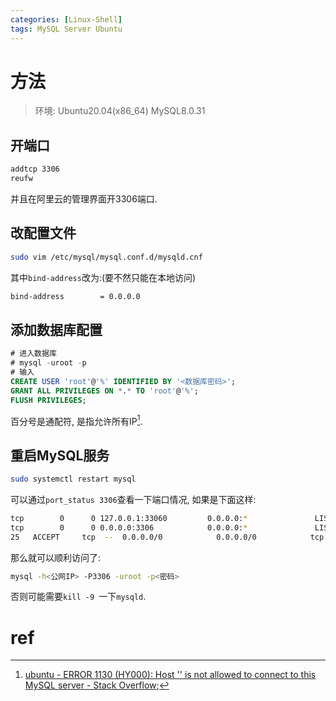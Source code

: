 ```yaml
---
categories: [Linux-Shell]
tags: MySQL Server Ubuntu
---
```


# 方法

>   环境:
>   Ubuntu20.04(x86_64)
>   MySQL8.0.31

## 开端口

```bash
addtcp 3306
reufw
```

并且在阿里云的管理界面开3306端口. 

## 改配置文件

```bash
sudo vim /etc/mysql/mysql.conf.d/mysqld.cnf
```

其中`bind-address`改为:(要不然只能在本地访问)

```bash
bind-address        = 0.0.0.0
```

## 添加数据库配置

```sql
# 进入数据库
# mysql -uroot -p 
# 输入
CREATE USER 'root'@'%' IDENTIFIED BY '<数据库密码>';
GRANT ALL PRIVILEGES ON *.* TO 'root'@'%';
FLUSH PRIVILEGES;
```

百分号是通配符, 是指允许所有IP[^1].

## 重启MySQL服务

```bash
sudo systemctl restart mysql
```

可以通过`port_status 3306`查看一下端口情况, 如果是下面这样:

```bash
tcp        0      0 127.0.0.1:33060         0.0.0.0:*               LISTEN      19251/mysqld
tcp        0      0 0.0.0.0:3306            0.0.0.0:*               LISTEN      19251/mysqld
25   ACCEPT     tcp  --  0.0.0.0/0            0.0.0.0/0            tcp dpt:3306 ctstate NEW,UNTRACKED
```

那么就可以顺利访问了:

```bash
mysql -h<公网IP> -P3306 -uroot -p<密码>
```

否则可能需要`kill -9 `一下`mysqld`. 

# ref

[^1]:[ubuntu - ERROR 1130 (HY000): Host '' is not allowed to connect to this MySQL server - Stack Overflow](https://stackoverflow.com/questions/19101243/error-1130-hy000-host-is-not-allowed-to-connect-to-this-mysql-server/19101356#19101356);
